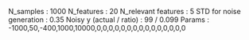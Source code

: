 N_samples                     : 1000
N_features                    : 20
N_relevant features           : 5
STD for noise generation      : 0.35
Noisy y (actual / ratio)      : 99 / 0.099
Params                        : -1000,50,-400,1000,10000,0,0,0,0,0,0,0,0,0,0,0,0,0,0,0
